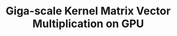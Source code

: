 ---
layout: default
title: "Giga-scale Kernel Matrix Vector Multiplication on GPU"
authors: Robert Hu, <ins>Siu Lun Chau</ins>, Dino Sejdinovic, Joan Alexis Glaunès
venue: Conference on Neural Information Processing Systems (NeurIPS)
venue_short: NeruIPS
year: 2022
pdf: https://arxiv.org/pdf/2202.01085.pdf
code: https://anonymous.4open.science/r/F3M-7850/readme.md
doi: 
preprint: "false"
thumbnail: "../assets/img/publications/2022-FM3.png"
---